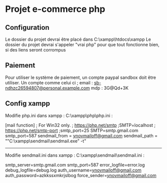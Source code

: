 # Projet e-commerce php

## Configuration

Le dossier du projet devrai être placé dans C:\xampp\htdocs\xampp
Le dossier du projet devrai s'appeler "vrai php" pour que tout fonctionne bien, si des liens seront corrompus

## Paiement

Pour utiliser le système de paiement, un compte paypal sandbox doit être utiliser.
Un compte comme celui ci ; 
email : sb-ndhzc26594807@personal.example.com mdp : 3G@Qd+3K 

## Config xampp

Modifie php.ini dans xampp : C:\xampp\php\php.ini :

[mail function]
; For Win32 only.
; https://php.net/smtp
;SMTP=localhost
; https://php.net/smtp-port
;smtp_port=25
SMTP=smtp.gmail.com
smtp_port=587
sendmail_from = ynovmailoff@gmail.com
sendmail_path = "\"C:\xampp\sendmail\sendmail.exe\" -t"

----------------------------------------------------------------------

Modifie sendmail.ini dans xampp : C:\xampp\sendmail\sendmail.ini : 

smtp_server=smtp.gmail.com
smtp_port=587
error_logfile=error.log
debug_logfile=debug.log
auth_username=ynovmailoff@gmail.com
auth_password=azkkssxmkrjslbog
force_sender=ynovmailoff@gmail.com

